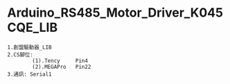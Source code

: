 # Arduino_RS485_Motor_Driver_K045CQE_LIB
    1.創盟驅動器_LIB
    2.CS腳位:
            (1).Tency     Pin4
            (2).MEGAPro   Pin22
    3.通訊: Serial1        
